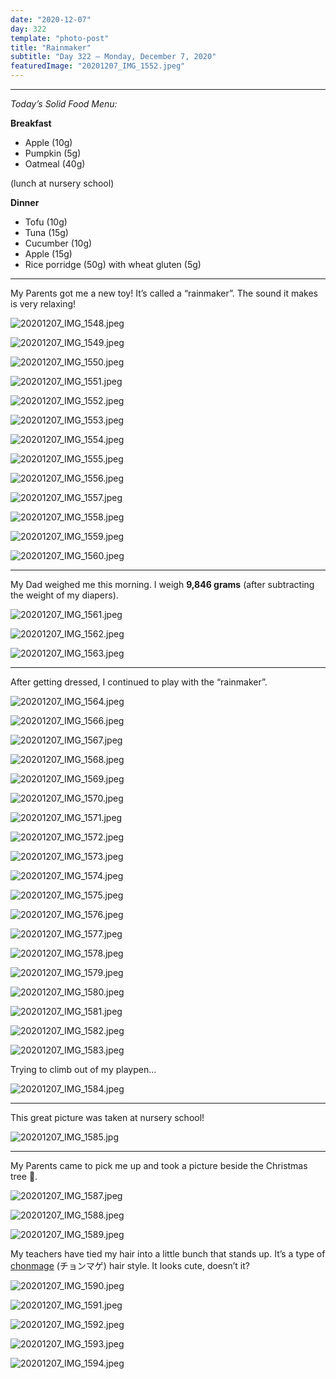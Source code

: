 ```yaml
---
date: "2020-12-07"
day: 322
template: "photo-post"
title: "Rainmaker"
subtitle: "Day 322 – Monday, December 7, 2020"
featuredImage: "20201207_IMG_1552.jpeg"
---
```


<hr />

_Today’s Solid Food Menu:_

**Breakfast**

- Apple (10g)
- Pumpkin (5g)
- Oatmeal (40g)

(lunch at nursery school)

**Dinner**

- Tofu (10g)
- Tuna (15g)
- Cucumber (10g)
- Apple (15g)
- Rice porridge (50g) with wheat gluten (5g)

<hr />

My Parents got me a new toy! It’s called a “rainmaker”. The sound it makes is very relaxing!

![20201207_IMG_1548.jpeg](20201207_IMG_1548.jpeg)

![20201207_IMG_1549.jpeg](20201207_IMG_1549.jpeg)

![20201207_IMG_1550.jpeg](20201207_IMG_1550.jpeg)

![20201207_IMG_1551.jpeg](20201207_IMG_1551.jpeg)

![20201207_IMG_1552.jpeg](20201207_IMG_1552.jpeg)

![20201207_IMG_1553.jpeg](20201207_IMG_1553.jpeg)

![20201207_IMG_1554.jpeg](20201207_IMG_1554.jpeg)

![20201207_IMG_1555.jpeg](20201207_IMG_1555.jpeg)

![20201207_IMG_1556.jpeg](20201207_IMG_1556.jpeg)

![20201207_IMG_1557.jpeg](20201207_IMG_1557.jpeg)

![20201207_IMG_1558.jpeg](20201207_IMG_1558.jpeg)

![20201207_IMG_1559.jpeg](20201207_IMG_1559.jpeg)

![20201207_IMG_1560.jpeg](20201207_IMG_1560.jpeg)

<hr />

My Dad weighed me this morning. I weigh **9,846 grams** (after subtracting the weight of my diapers).

![20201207_IMG_1561.jpeg](20201207_IMG_1561.jpeg)

![20201207_IMG_1562.jpeg](20201207_IMG_1562.jpeg)

![20201207_IMG_1563.jpeg](20201207_IMG_1563.jpeg)

<hr />

After getting dressed, I continued to play with the “rainmaker”.

![20201207_IMG_1564.jpeg](20201207_IMG_1564.jpeg)

![20201207_IMG_1566.jpeg](20201207_IMG_1566.jpeg)

![20201207_IMG_1567.jpeg](20201207_IMG_1567.jpeg)

![20201207_IMG_1568.jpeg](20201207_IMG_1568.jpeg)

![20201207_IMG_1569.jpeg](20201207_IMG_1569.jpeg)

![20201207_IMG_1570.jpeg](20201207_IMG_1570.jpeg)

![20201207_IMG_1571.jpeg](20201207_IMG_1571.jpeg)

![20201207_IMG_1572.jpeg](20201207_IMG_1572.jpeg)

![20201207_IMG_1573.jpeg](20201207_IMG_1573.jpeg)

![20201207_IMG_1574.jpeg](20201207_IMG_1574.jpeg)

![20201207_IMG_1575.jpeg](20201207_IMG_1575.jpeg)

![20201207_IMG_1576.jpeg](20201207_IMG_1576.jpeg)

![20201207_IMG_1577.jpeg](20201207_IMG_1577.jpeg)

![20201207_IMG_1578.jpeg](20201207_IMG_1578.jpeg)

![20201207_IMG_1579.jpeg](20201207_IMG_1579.jpeg)

![20201207_IMG_1580.jpeg](20201207_IMG_1580.jpeg)

![20201207_IMG_1581.jpeg](20201207_IMG_1581.jpeg)

![20201207_IMG_1582.jpeg](20201207_IMG_1582.jpeg)

![20201207_IMG_1583.jpeg](20201207_IMG_1583.jpeg)

Trying to climb out of my playpen…

![20201207_IMG_1584.jpeg](20201207_IMG_1584.jpeg)

<hr />

This great picture was taken at nursery school!

![20201207_IMG_1585.jpg](20201207_IMG_1585.jpg)

<hr />

My Parents came to pick me up and took a picture beside the Christmas tree 🎄.

![20201207_IMG_1587.jpeg](20201207_IMG_1587.jpeg)

![20201207_IMG_1588.jpeg](20201207_IMG_1588.jpeg)

![20201207_IMG_1589.jpeg](20201207_IMG_1589.jpeg)

My teachers have tied my hair into a little bunch that stands up. It’s a type of <a href="https://en.wikipedia.org/wiki/Chonmage">chonmage</a> (チョンマゲ) hair style. It looks cute, doesn’t it?

![20201207_IMG_1590.jpeg](20201207_IMG_1590.jpeg)

![20201207_IMG_1591.jpeg](20201207_IMG_1591.jpeg)

![20201207_IMG_1592.jpeg](20201207_IMG_1592.jpeg)

![20201207_IMG_1593.jpeg](20201207_IMG_1593.jpeg)

![20201207_IMG_1594.jpeg](20201207_IMG_1594.jpeg)
